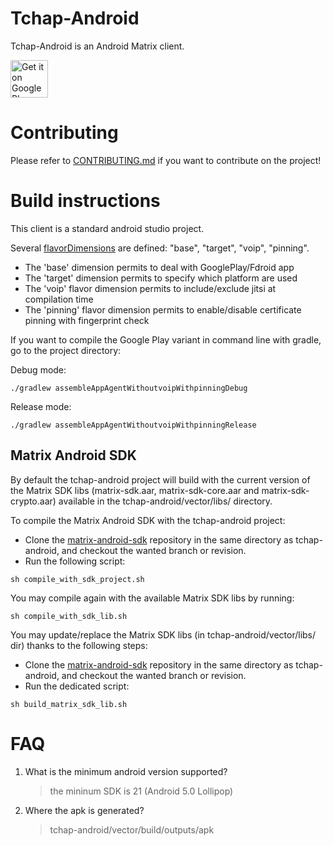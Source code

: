 Tchap-Android
============

 Tchap-Android is an Android Matrix client.

 [<img src="https://play.google.com/intl/en_us/badges/images/generic/en_badge_web_generic.png" alt="Get it on Google Play" height="60">](https://play.google.com/store/apps/details?id=fr.gouv.tchap.a)

Contributing
============

Please refer to [CONTRIBUTING.md](https://github.com/dinsic-pim/tchap-android/blob/develop/CONTRIBUTING.md) if you want to contribute on the project!

Build instructions
==================

This client is a standard android studio project.

Several [flavorDimensions](https://github.com/dinsic-pim/tchap-android/blob/develop/vector/build.gradle#L143) are defined: "base", "target", "voip", "pinning".
- The 'base' dimension permits to deal with GooglePlay/Fdroid app
- The 'target' dimension permits to specify which platform are used
- The 'voip' flavor dimension permits to include/exclude jitsi at compilation time
- The 'pinning' flavor dimension permits to enable/disable certificate pinning with fingerprint check

If you want to compile the Google Play variant in command line with gradle, go to the project directory:

Debug mode:

`./gradlew assembleAppAgentWithoutvoipWithpinningDebug`

Release mode:

`./gradlew assembleAppAgentWithoutvoipWithpinningRelease`


Matrix Android SDK 
------------------

By default the tchap-android project will build with the current version of the Matrix SDK libs (matrix-sdk.aar, matrix-sdk-core.aar and matrix-sdk-crypto.aar) available in the tchap-android/vector/libs/ directory.

To compile the Matrix Android SDK with the tchap-android project:
- Clone the [matrix-android-sdk](https://github.com/matrix-org/matrix-android-sdk) repository in the same directory as tchap-android, and checkout the wanted branch or revision.
- Run the following script:

`sh compile_with_sdk_project.sh`

You may compile again with the available Matrix SDK libs by running:

`sh compile_with_sdk_lib.sh`

You may update/replace the Matrix SDK libs (in tchap-android/vector/libs/ dir) thanks to the following steps:
- Clone the [matrix-android-sdk](https://github.com/matrix-org/matrix-android-sdk) repository in the same directory as tchap-android, and checkout the wanted branch or revision.
- Run the dedicated script:

`sh build_matrix_sdk_lib.sh`

FAQ
===

1. What is the minimum android version supported?

    > the mininum SDK is 21 (Android 5.0 Lollipop)

2. Where the apk is generated?

	> tchap-android/vector/build/outputs/apk
